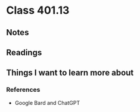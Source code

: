 # Class 401.13

## Notes

## Readings

## Things I want to learn more about

### References
- Google Bard and ChatGPT
